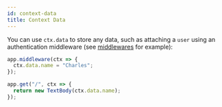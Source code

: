 ```yaml
---
id: context-data
title: Context Data
---
```


You can use `ctx.data` to store any data, such as attaching a `user` using an authentication middleware (see [middlewares](./middlewares.md) for example):

```js
app.middleware(ctx => {
  ctx.data.name = "Charles";
});

app.get("/", ctx => {
  return new TextBody(ctx.data.name);
});
```
